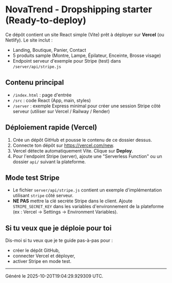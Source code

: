 # NovaTrend - Dropshipping starter (Ready-to-deploy)

Ce dépôt contient un site React simple (Vite) prêt à déployer sur **Vercel** (ou Netlify).
Le site inclut :
- Landing, Boutique, Panier, Contact
- 5 produits sample (Montre, Lampe, Épilateur, Enceinte, Brosse visage)
- Endpoint serveur d'exemple pour Stripe (test) dans `/server/api/stripe.js`

## Contenu principal
- `/index.html` : page d'entrée
- `/src` : code React (App, main, styles)
- `/server` : exemple Express minimal pour créer une session Stripe côté serveur (utiliser sur Vercel / Railway / Render)

## Déploiement rapide (Vercel)
1. Crée un dépôt GitHub et pousse le contenu de ce dossier dessus.
2. Connecte ton dépôt sur https://vercel.com/new.
3. Vercel détecte automatiquement Vite. Clique sur **Deploy**.
4. Pour l'endpoint Stripe (server), ajoute une "Serverless Function" ou un dossier `api/` suivant la plateforme.

## Mode test Stripe
- Le fichier `server/api/stripe.js` contient un exemple d'implémentation utilisant `stripe` côté serveur.
- **NE PAS** mettre la clé secrète Stripe dans le client. Ajoute `STRIPE_SECRET_KEY` dans les variables d'environnement de la plateforme (ex : Vercel -> Settings -> Environment Variables).

## Si tu veux que je déploie pour toi
Dis-moi si tu veux que je te guide pas-à-pas pour :
- créer le dépôt GitHub,
- connecter Vercel et déployer,
- activer Stripe en mode test.

---
Généré le 2025-10-20T19:04:29.929309 UTC.
